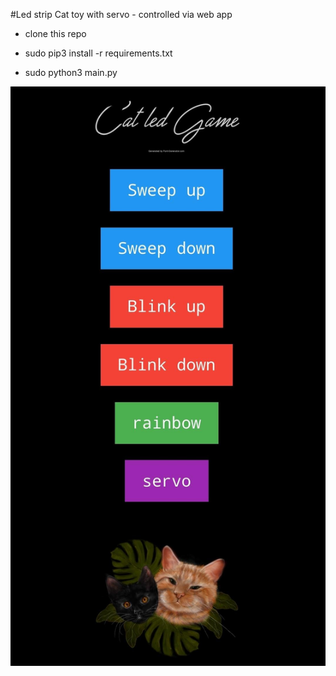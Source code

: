 #Led strip Cat toy with servo - controlled via web app

* clone this repo 

* sudo pip3 install -r requirements.txt

* sudo python3 main.py

![alt text](https://github.com/MeWs-byte/LedCatGame/blob/master/catWebApp.jpeg) 

